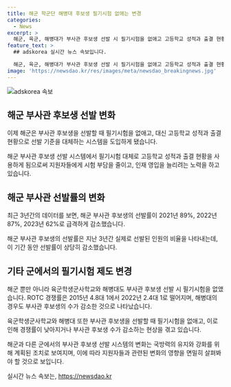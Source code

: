 ```yaml
---
title: 해군 학군단 해병대 후보생 필기시험 없애는 변경
categories:
  - News
excerpt: >
  해군, 육군, 해병대가 부사관 후보생 선발 시 필기시험을 없애고 고등학교 성적과 출결 현황을 기준으로 삼기로 했다. 이는 병역 자원 부족으로 지원자 수급이 어려워진 상황에서 시험 부담을 줄이고 인재를 확보하기 위한 조치로 이해된다. 해군의 경우 부사관 선발률이 급감하며, 해병대 역시 필기시험 없이 선발했을 때 지원자 수가 증가한 사례가 있다. 기존의 제도를 개선함으로써 인력 확보에 보다 효과적으로 기여할 수 있을 것으로 전망된다.
feature_text: >
  ## adskorea 실시간 뉴스 속보입니다.

  해군, 육군, 해병대가 부사관 후보생 선발 시 필기시험을 없애고 고등학교 성적과 출결 현황을 기준으로 삼기로 했다. 이는 병역 자원 부족으로 지원자 수급이 어려워진 상황에서 시험 부담을 줄이고 인재를 확보하기 위한 조치로 이해된다. 해군의 경우 부사관 선발률이 급감하며, 해병대 역시 필기시험 없이 선발했을 때 지원자 수가 증가한 사례가 있다. 기존의 제도를 개선함으로써 인력 확보에 보다 효과적으로 기여할 수 있을 것으로 전망된다.
image: 'https://newsdao.kr/res/images/meta/newsdao_breakingnews.jpg'
---
```


<p><img src="https://newsdao.kr/res/images/meta/newsdao_breakingnews.jpg" alt="adskorea 속보" /></p>

<h2 data-ke-size="size26">해군 부사관 후보생 선발 변화</h2>

<p>이제 해군은 부사관 후보생을 선발할 때 필기시험을 없애고, 대신 고등학교 성적과 출결 현황으로 선발 기준을 대체하는 시스템을 도입하게 됐습니다.</p>

<p data-ke-size="size16">해군 부사관 후보생 선발 시스템에서 필기시험 대체로 고등학교 성적과 출결 현황을 사용하게 됨으로써 지원자들에게 시험 부담을 줄이고, 인재 영입을 늘리려는 노력을 하고 있습니다.</p>

<h2 data-ke-size="size26">해군 부사관 선발률의 변화</h2>

<p>최근 3년간의 데이터를 보면, 해군 부사관 후보생의 선발률이 2021년 89%, 2022년 87%, 2023년 62%로 급격하게 감소했습니다.</p>

<p data-ke-size="size16">해군 부사관 후보생의 선발률은 지난 3년간 실제로 선발된 인원의 비율을 나타내는데, 이 기간 동안 선발률이 상당히 감소했습니다.</p>

<h2 data-ke-size="size26">기타 군에서의 필기시험 제도 변경</h2>

<p>해군 뿐만 아니라 육군학생군사학교와 해병대도 부사관 후보생 선발 시 필기시험을 없앴습니다. ROTC 경쟁률은 2015년 4.8대 1에서 2022년 2.4대 1로 떨어지며, 해병대의 경우도 부사관 후보생의 수가 감소한 것으로 나타났습니다.</p>

<p data-ke-size="size16">육군학생군사학교와 해병대 또한 부사관 후보생을 선발할 때 필기시험을 없애고, 이로 인해 경쟁률이 낮아지거나 부사관 후보생 수가 감소하는 현상을 겪고 있습니다.</p>

<p>해군과 다른 군에서의 부사관 후보생 선발 시스템의 변화는 국방력의 유지와 강화를 위해 계획된 조치로 보여지며, 이에 따라 지원자들과 관련된 변화의 영향을 면밀히 살펴봐야 할 것으로 보입니다.</p>
실시간 뉴스 속보는, <a href="https://newsdao.kr" rel="dofollow">https://newsdao.kr</a>


